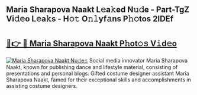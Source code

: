 ## Maria Sharapova Naakt L𝚎a𝚔ed N𝚞𝚍e - Part-TgZ Vi𝚍𝚎o L𝚎a𝚔s - H𝚘𝚝 O𝚗𝚕yf𝚊ns P𝚑𝚘tos 2IDEf

# <h2><a href="http://kf0c4f.oniu.top/?m=Maria+Sharapova+Naakt">🔗👉 🔴 Maria Sharapova Naakt P𝚑ot𝚘𝚜 V𝚒d𝚎o</a></h2>

[![Maria Sharapova Naakt Nu𝚍e𝚜](https://i.imgur.com/0qMVB7G.gif)](http://kf0c4f.oniu.top/?m=Maria+Sharapova+Naakt)
Social media innovator Maria Sharapova Naakt, known for publishing dance and lifestyle material, consisting of presentations and personal blogs. Gifted costume designer assistant Maria Sharapova Naakt, famed for their exceptional skills and accomplishments in assisting costume designers.  
